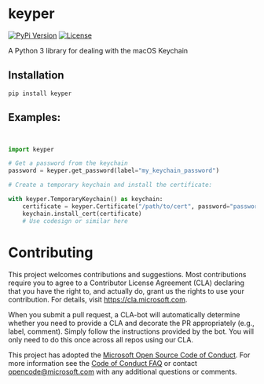 # keyper 

[![PyPi Version](https://img.shields.io/pypi/v/keyper.svg)](https://pypi.org/project/keyper/)
[![License](https://img.shields.io/pypi/l/keyper.svg)](https://github.com/Microsoft/keyper/blob/master/LICENSE)

A Python 3 library for dealing with the macOS Keychain

## Installation

    pip install keyper

## Examples:
```python


import keyper

# Get a password from the keychain
password = keyper.get_password(label="my_keychain_password")

# Create a temporary keychain and install the certificate:

with keyper.TemporaryKeychain() as keychain:
    certificate = keyper.Certificate("/path/to/cert", password="password")
    keychain.install_cert(certificate)
    # Use codesign or similar here
```
    


# Contributing

This project welcomes contributions and suggestions.  Most contributions require you to agree to a
Contributor License Agreement (CLA) declaring that you have the right to, and actually do, grant us
the rights to use your contribution. For details, visit https://cla.microsoft.com.

When you submit a pull request, a CLA-bot will automatically determine whether you need to provide
a CLA and decorate the PR appropriately (e.g., label, comment). Simply follow the instructions
provided by the bot. You will only need to do this once across all repos using our CLA.

This project has adopted the [Microsoft Open Source Code of Conduct](https://opensource.microsoft.com/codeofconduct/).
For more information see the [Code of Conduct FAQ](https://opensource.microsoft.com/codeofconduct/faq/) or
contact [opencode@microsoft.com](mailto:opencode@microsoft.com) with any additional questions or comments.
